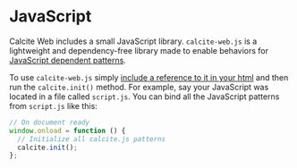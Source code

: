 <h1 class="leader-0" id="overview">JavaScript</h1>

Calcite Web includes a small JavaScript library. `calcite-web.js` is a lightweight and dependency-free library made to enable behaviors for [JavaScript dependent patterns](../patterns/#javascript-dependent).

To use `calcite-web.js` simply [include a reference to it in your html](../patterns#basic-html-page) and then run the `calcite.init()` method. For example, say your JavaScript was located in a file called `script.js`. You can bind all the JavaScript patterns from `script.js` like this:

```js
// On document ready
window.onload = function () {
  // Initialize all calcite.js patterns
  calcite.init();
};
```
